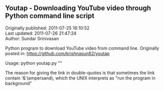 ## Youtap - Downloading YouTube video through Python command line script  
Originally published: 2011-07-25 16:10:52  
Last updated: 2011-07-26 21:47:24  
Author: Sundar Srinivasan  
  
Python program to download YouTube video from command line. Originally posted in: https://github.com/krishnasun82/youtap

Usage: python youtap.py "<youtube-link>"

The reason for giving the link in double-quotes is that sometimes the link contain '&'(ampersand), which the UNIX interprets as "run the program in background"